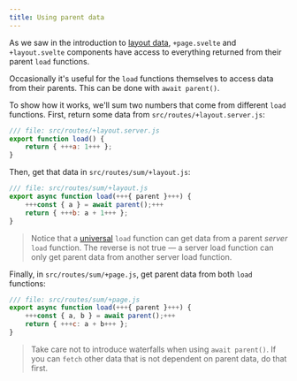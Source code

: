 ```yaml
---
title: Using parent data
---
```


As we saw in the introduction to [layout data](/tutorial/kit/layout-data), `+page.svelte` and `+layout.svelte` components have access to everything returned from their parent `load` functions.

Occasionally it's useful for the `load` functions themselves to access data from their parents. This can be done with `await parent()`.

To show how it works, we'll sum two numbers that come from different `load` functions. First, return some data from `src/routes/+layout.server.js`:

```js
/// file: src/routes/+layout.server.js
export function load() {
	return { +++a: 1+++ };
}
```

Then, get that data in `src/routes/sum/+layout.js`:

```js
/// file: src/routes/sum/+layout.js
export async function load(+++{ parent }+++) {
	+++const { a } = await parent();+++
	return { +++b: a + 1+++ };
}
```

> Notice that a [universal](/tutorial/kit/universal-load-functions) `load` function can get data from a parent _server_ `load` function. The reverse is not true — a server load function can only get parent data from another server load function.

Finally, in `src/routes/sum/+page.js`, get parent data from both `load` functions:

```js
/// file: src/routes/sum/+page.js
export async function load(+++{ parent }+++) {
	+++const { a, b } = await parent();+++
	return { +++c: a + b+++ };
}
```

> Take care not to introduce waterfalls when using `await parent()`. If you can `fetch` other data that is not dependent on parent data, do that first.
